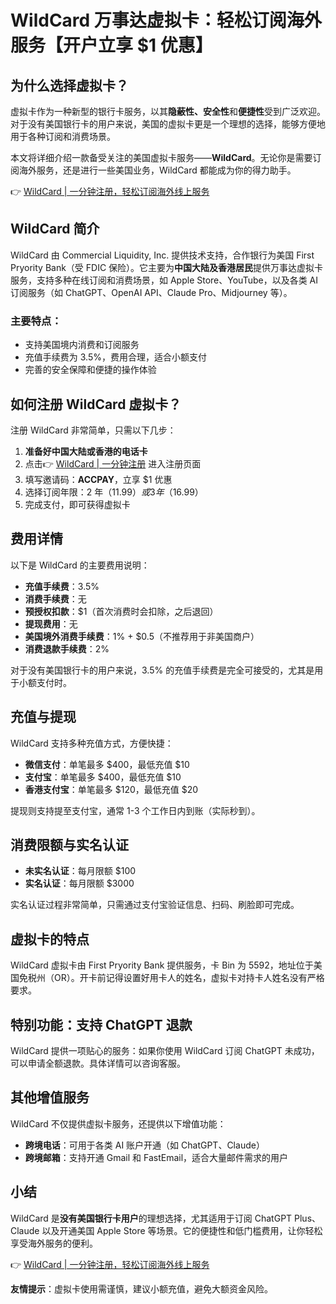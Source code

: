 # WildCard 万事达虚拟卡：轻松订阅海外服务【开户立享 $1 优惠】

## 为什么选择虚拟卡？

虚拟卡作为一种新型的银行卡服务，以其**隐蔽性、安全性**和**便捷性**受到广泛欢迎。对于没有美国银行卡的用户来说，美国的虚拟卡更是一个理想的选择，能够方便地用于各种订阅和消费场景。

本文将详细介绍一款备受关注的美国虚拟卡服务——**WildCard**。无论你是需要订阅海外服务，还是进行一些美国业务，WildCard 都能成为你的得力助手。

👉 [WildCard | 一分钟注册，轻松订阅海外线上服务](https://bbtdd.com/WildCard)

## WildCard 简介

WildCard 由 Commercial Liquidity, Inc. 提供技术支持，合作银行为美国 First Pryority Bank（受 FDIC 保险）。它主要为**中国大陆及香港居民**提供万事达虚拟卡服务，支持多种在线订阅和消费场景，如 Apple Store、YouTube，以及各类 AI 订阅服务（如 ChatGPT、OpenAI API、Claude Pro、Midjourney 等）。

### 主要特点：
- 支持美国境内消费和订阅服务
- 充值手续费为 3.5%，费用合理，适合小额支付
- 完善的安全保障和便捷的操作体验



## 如何注册 WildCard 虚拟卡？

注册 WildCard 非常简单，只需以下几步：
1. **准备好中国大陆或香港的电话卡**
2. 点击👉 [WildCard | 一分钟注册](https://bbtdd.com/WildCard) 进入注册页面
3. 填写邀请码：**ACCPAY**，立享 $1 优惠
4. 选择订阅年限：2 年（$11.99）或 3 年（$16.99）
5. 完成支付，即可获得虚拟卡



## 费用详情

以下是 WildCard 的主要费用说明：
- **充值手续费**：3.5%
- **消费手续费**：无
- **预授权扣款**：$1（首次消费时会扣除，之后退回）
- **提现费用**：无
- **美国境外消费手续费**：1% + $0.5（不推荐用于非美国商户）
- **消费退款手续费**：2%

对于没有美国银行卡的用户来说，3.5% 的充值手续费是完全可接受的，尤其是用于小额支付时。

## 充值与提现

WildCard 支持多种充值方式，方便快捷：
- **微信支付**：单笔最多 $400，最低充值 $10
- **支付宝**：单笔最多 $400，最低充值 $10
- **香港支付宝**：单笔最多 $120，最低充值 $20

提现则支持提至支付宝，通常 1-3 个工作日内到账（实际秒到）。



## 消费限额与实名认证

- **未实名认证**：每月限额 $100
- **实名认证**：每月限额 $3000

实名认证过程非常简单，只需通过支付宝验证信息、扫码、刷脸即可完成。



## 虚拟卡的特点

WildCard 虚拟卡由 First Pryority Bank 提供服务，卡 Bin 为 5592，地址位于美国免税州（OR）。开卡前记得设置好用卡人的姓名，虚拟卡对持卡人姓名没有严格要求。



## 特别功能：支持 ChatGPT 退款

WildCard 提供一项贴心的服务：如果你使用 WildCard 订阅 ChatGPT 未成功，可以申请全额退款。具体详情可以咨询客服。



## 其他增值服务

WildCard 不仅提供虚拟卡服务，还提供以下增值功能：
- **跨境电话**：可用于各类 AI 账户开通（如 ChatGPT、Claude）
- **跨境邮箱**：支持开通 Gmail 和 FastEmail，适合大量邮件需求的用户



## 小结

WildCard 是**没有美国银行卡用户**的理想选择，尤其适用于订阅 ChatGPT Plus、Claude 以及开通美国 Apple Store 等场景。它的便捷性和低门槛费用，让你轻松享受海外服务的便利。

👉 [WildCard | 一分钟注册，轻松订阅海外线上服务](https://bbtdd.com/WildCard)

**友情提示**：虚拟卡使用需谨慎，建议小额充值，避免大额资金风险。
